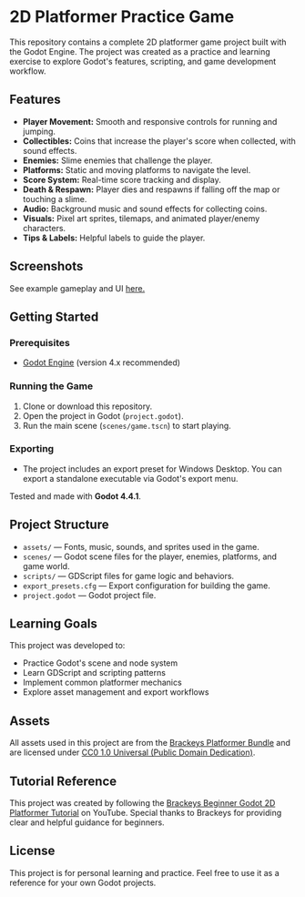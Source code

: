 # 2D Platformer Practice Game

This repository contains a complete 2D platformer game project built with the Godot Engine. The project was created as a practice and learning exercise to explore Godot's features, scripting, and game development workflow.

## Features

- **Player Movement:** Smooth and responsive controls for running and jumping.
- **Collectibles:** Coins that increase the player's score when collected, with sound effects.
- **Enemies:** Slime enemies that challenge the player.
- **Platforms:** Static and moving platforms to navigate the level.
- **Score System:** Real-time score tracking and display.
- **Death & Respawn:** Player dies and respawns if falling off the map or touching a slime.
- **Audio:** Background music and sound effects for collecting coins.
- **Visuals:** Pixel art sprites, tilemaps, and animated player/enemy characters.
- **Tips & Labels:** Helpful labels to guide the player.

## Screenshots
See example gameplay and UI [here.](assets/screenshots/README.md)

## Getting Started

### Prerequisites
- [Godot Engine](https://godotengine.org/) (version 4.x recommended)

### Running the Game
1. Clone or download this repository.
2. Open the project in Godot (`project.godot`).
3. Run the main scene (`scenes/game.tscn`) to start playing.

### Exporting
- The project includes an export preset for Windows Desktop. You can export a standalone executable via Godot's export menu.

Tested and made with **Godot 4.4.1**.

## Project Structure
- `assets/` — Fonts, music, sounds, and sprites used in the game.
- `scenes/` — Godot scene files for the player, enemies, platforms, and game world.
- `scripts/` — GDScript files for game logic and behaviors.
- `export_presets.cfg` — Export configuration for building the game.
- `project.godot` — Godot project file.

## Learning Goals
This project was developed to:
- Practice Godot's scene and node system
- Learn GDScript and scripting patterns
- Implement common platformer mechanics
- Explore asset management and export workflows

## Assets
All assets used in this project are from the [Brackeys Platformer Bundle](https://brackeysgames.itch.io/brackeys-platformer-bundle) and are licensed under [CC0 1.0 Universal (Public Domain Dedication)](https://creativecommons.org/publicdomain/zero/1.0/).

## Tutorial Reference
This project was created by following the [Brackeys Beginner Godot 2D Platformer Tutorial](https://www.youtube.com/watch?v=LOhfqjmasi0) on YouTube. Special thanks to Brackeys for providing clear and helpful guidance for beginners.

## License
This project is for personal learning and practice. Feel free to use it as a reference for your own Godot projects.
